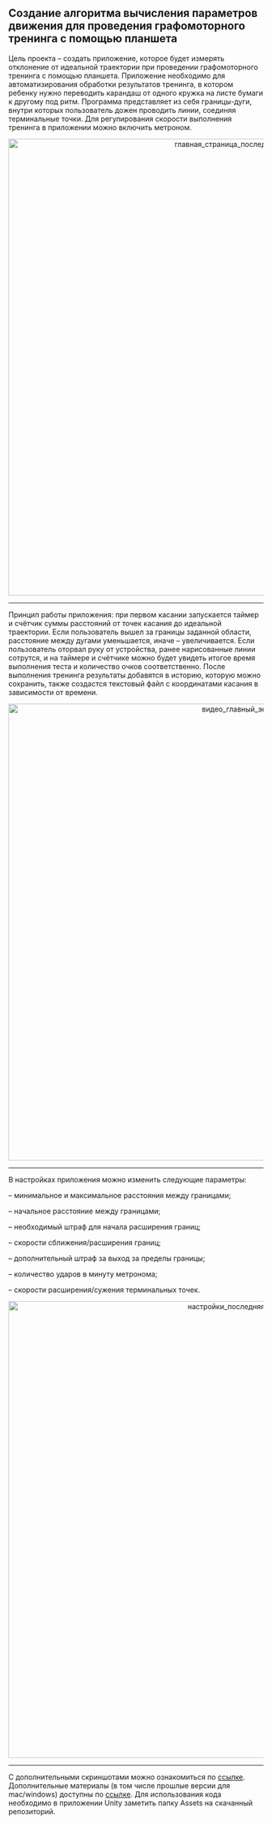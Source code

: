 ## Создание алгоритма вычисления параметров движения для проведения графомоторного тренинга с помощью планшета

Цель проекта – создать приложение, которое будет измерять отклонение от идеальной траектории при проведении графомоторного тренинга с помощью планшета. Приложение необходимо для автоматизирования обработки результатов тренинга, в котором ребенку нужно переводить карандаш от одного кружка на листе бумаги к другому под ритм. Программа представляет из себя границы-дуги, внутри которых пользователь дожен проводить линии, соединяя терминальные точки. Для регулирования скорости выполнения тренинга в приложении можно включить метроном.

<p align="center">
  <img width="900" alt="главная_страница_последняя_версия" src="https://github.com/deouron/CourseProject2/assets/70703745/11d01f5d-fe48-42fe-95fa-880043504e91">
</p>

---

Принцип работы приложения: при первом касании запускается таймер и счётчик суммы расстояний от точек касания до идеальной траектории. Если пользователь вышел за границы заданной области, расстояние между дугами уменьшается, иначе – увеличивается. Если пользователь оторвал руку от устройства, ранее нарисованные линии сотрутся, и на таймере и счётчике можно будет увидеть итогое время выполнения теста и количество очков соответственно. После выполнения тренинга результаты добавятся в историю, которую можно сохранить, также создастся текстовый файл с координатами касания в зависимости от времени.

<p align="center">
  <img width="900" alt="видео_главный_экран" src="https://github.com/deouron/CourseProject2/assets/70703745/8ad5a9cc-52ec-4df1-8b23-26da0f91718e">
</p>

---

В настройках приложения можно изменить следующие параметры: 

– минимальное и максимальное расстояния между границами;

– начальное расстояние между границами;

– необходимый штраф для начала расширения границ;

– скорости сближения/расширения границ;

– дополнительный штраф за выход за пределы границы;

– количество ударов в минуту метронома;

– скорости расширения/сужения терминальных точек.


<p align="center">
  <img width="900" alt="настройки_последняя_версия" src="https://github.com/deouron/CourseProject2/assets/70703745/c7bdc61f-bf66-4c1f-ba06-fadb0a28288c">
</p>

---

С дополнительными скриншотами можно ознакомиться по [ссылке](https://github.com/deouron/CourseProject2/tree/master/%D0%A1%D0%BA%D1%80%D0%B8%D0%BD%D1%88%D0%BE%D1%82%D1%8B). Дополнительные материалы (в том числе прошлые версии для mac/windows) доступны по [ссылке](https://disk.yandex.ru/d/AZ0XWIwRGP0omQ). Для использования кода необходимо в приложении Unity заметить папку Assets на скачанный репозиторий.
